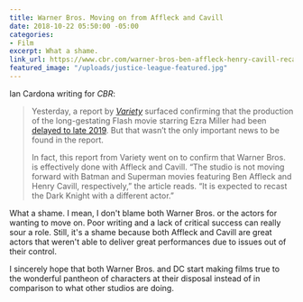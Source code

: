 ```yaml
---
title: Warner Bros. Moving on from Affleck and Cavill
date: 2018-10-22 05:50:00 -05:00
categories:
- Film
excerpt: What a shame.
link_url: https://www.cbr.com/warner-bros-ben-affleck-henry-cavill-recast/
featured_image: "/uploads/justice-league-featured.jpg"
---
```


Ian Cardona writing for *CBR*:

> Yesterday, a report by *[Variety](https://variety.com/2018/film/news/flash-standalone-movie-release-date-1202980356/)* surfaced confirming that the production of the long-gestating Flash movie starring Ezra Miller had been [delayed to late 2019](https://www.cbr.com/production-on-the-flash-stumbles-to-late-2019/). But that wasn’t the only important news to be found in the report.
>
> In fact, this report from Variety went on to confirm that Warner Bros. is effectively done with Affleck and Cavill. “The studio is not moving forward with Batman and Superman movies featuring Ben Affleck and Henry Cavill, respectively,” the article reads. “It is expected to recast the Dark Knight with a different actor.”

What a shame. I mean, I don't blame both Warner Bros. or the actors for wanting to move on. Poor writing and a lack of critical success can really sour a role. Still, it's a shame because both Affleck and Cavill are great actors that weren't able to deliver great performances due to issues out of their control.

I sincerely hope that both Warner Bros. and DC start making films true to the wonderful pantheon of characters at their disposal instead of in comparison to what other studios are doing.
